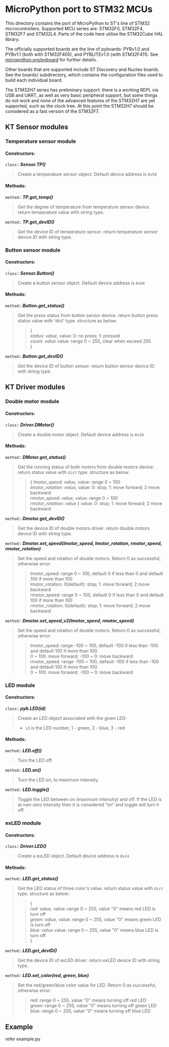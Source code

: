 # MicroPython port to STM32 MCUs

This directory contains the port of MicroPython to ST's line of STM32
microcontrollers.  Supported MCU series are: STM32F0, STM32F4, STM32F7 and
STM32L4.  Parts of the code here utilise the STM32Cube HAL library.

The officially supported boards are the line of pyboards: PYBv1.0 and PYBv1.1
(both with STM32F405), and PYBLITEv1.0 (with STM32F411).  See
[micropython.org/pyboard](http://www.micropython.org/pyboard/) for further
details.

Other boards that are supported include ST Discovery and Nucleo boards.
See the boards/ subdirectory, which contains the configuration files used
to build each individual board.

The STM32H7 series has preliminary support: there is a working REPL via
USB and UART, as well as very basic peripheral support, but some things do
not work and none of the advanced features of the STM32H7 are yet supported,
such as the clock tree.  At this point the STM32H7 should be considered as a
fast version of the STM32F7.

## KT Sensor modules

### Temperature sensor module

#### Constructors:

`class`:: ___Sensor.TP()___
>Create a temperature sensor object. Default device address is `0x50`

#### Methods:

`method`:: ___TP.get_temp()___ 
>Get the degree of temperature from temperature sensor device. return temperature value with string type.

`method`:: ___TP.get_devID()___
>Get the device ID of temperature sensor. return temperature sensor device ID with string type.

### Button sensor module

#### Constructors:

`class`:: ___Sensor.Button()___
>Create a button sensor object. Default device address is `0x64`

#### Methods:

`method`:: ___Button.get_status()___ 
>Get the press status from button sensor device. return button press status value with 'dict' type. structure as below:
>> {<br>
>>   _status: value,_             value: 0: no press; 1: pressed <br>
>>   _count: value_               value: range 0 ~ 255, clear when exceed 255 <br>
>> }<br>

`method`:: ___Button.get_devID()___
>Get the device ID of button sensor. return button sensor device ID with string type.

## KT Driver modules

### Double motor module

#### Constructors:

`class`:: ___Driver.DMotor()___
>Create a double motor object. Default device address is `0x10`

#### Methods:

`method`:: ___DMotor.get_status()___ 
>Get the running status of both motors from double motors device. return status value with `dict` type. structure as below:
>> { _lmotor_speed: value,_       value: range 0 ~ 100<br>
>>   _lmotor_rotation: value,_    value: 0: stop; 1: move forward; 2 move backward<br>
>>   _rmotor_speed: value,_       value: range 0 ~ 100<br>
>>   _rmotor_rotation: value_ }   value: 0: stop; 1: move forward; 2 move backward<br>

`method`:: ___Dmotor.get_devID()___
>Get the device ID of double motors driver. return double motors device ID with string type.

`method`:: ___Dmotor.set_speed(lmotor_speed, lmotor_rotation, rmotor_speed, rmotor_rotation)___
>Set the speed and rotation of double motors. Return 0 as successful, otherwise error:
>> lmotor_speed:    range 0 ~ 100, default 0 if less than 0 and default 100 if more than 100<br>
>> lmotor_rotation: 0(default): stop; 1: move forward; 2 move backward<br>
>> rmotor_speed:    range 0 ~ 100, default 0 if less than 0 and default 100 if more than 100<br>
>> rmotor_rotation: 0(default): stop; 1: move forward; 2 move backward<br>

`method`:: ___Dmotor.set_speed_v2(lmotor_speed, rmotor_speed)___
>Set the speed and rotation of double motors. Return 0 as successful, otherwise error:
>> lmotor_speed:    range -100 ~ 100, default -100 if less than -100 and default 100 if more than 100<br>
>>                  0 ~ 100: move forward; -100 ~ 0: move backward<br>
>> rmotor_speed:    range -100 ~ 100, default -100 if less than -100 and default 100 if more than 100<br>
>>                  0 ~ 100: move forward; -100 ~ 0: move backward<br>

### LED module

#### Constructors:

`class`:: ___pyb.LED(id)___
>Create an LED object associated with the given LED:
>- ``id`` is the LED number, 1 - green, 2 - blue, 3 - red

#### Methods:

`method`:: ___LED.off()___
>Turn the LED off.

`method`:: ___LED.on()___
>Turn the LED on, to maximum intensity.

`method`:: ___LED.toggle()___
>Toggle the LED between on (maximum intensity) and off. If the LED is
>at non-zero intensity then it is considered “on” and toggle will turn
>it off.

### exLED module

#### Constructors:

`class`:: ___Driver.LED()___
>Create a exLED object. Default device address is `0x14`

#### Methods:

`method`:: ___LED.get_status()___ 
>Get the LED status of three color's value. return status value with `dict` type. structure as below:
>> {<br> 
>>   _red:   value,_       value: range 0 ~ 255, value "0" means red LED is turn off<br>
>>   _green: value,_       value: range 0 ~ 255, value "0" means green LED is turn off<br>
>>   _blue:  value_        value: range 0 ~ 255, value "0" means blue LED is turn off<br>
>> }<br>

`method`:: ___LED.get_devID()___
>Get the device ID of exLED driver. return exLED device ID with string type.

`method`:: ___LED.set_color(red, green, blue)___
>Set the red/green/blue color value for LED. Return 0 as successful, otherwise error:
>> red:    range 0 ~ 255, value "0" means turning off red LED<br>
>> green:  range 0 ~ 255, value "0" means turning off green LED<br>
>> blue:   range 0 ~ 255, value "0" means turning off blue LED<br>

## Example

refer example.py
